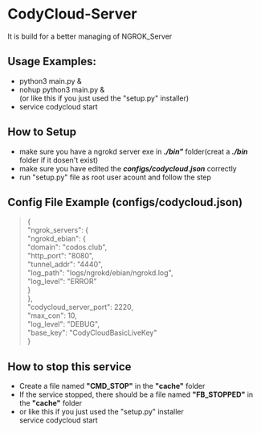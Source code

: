 # CodyCloud-Server
It is build for a better managing of NGROK_Server

## Usage Examples:
* python3 main.py &  
* nohup python3 main.py &  
(or like this if you just used the "setup.py" installer)  
* service codycloud start  

## How to Setup
- make sure you have a ngrokd server exe in ***./bin"*** folder(creat a ***./bin*** folder if it dosen't exist)
- make sure you have edited the ***configs/codycloud.json*** correctly
- run "setup.py" file as root user acount and follow the step

## Config File Example (configs/codycloud.json)
>{  
>  "ngrok_servers": {  
>    "ngrokd_ebian": {  
>      "domain": "codos.club",  
>      "http_port": "8080",  
>      "tunnel_addr": "4440",  
>      "log_path": "logs/ngrokd/ebian/ngrokd.log",  
>      "log_level": "ERROR"  
>    }  
>  },  
>  "codycloud_server_port": 2220,  
>  "max_con": 10,  
>  "log_level": "DEBUG",  
>  "base_key": "CodyCloudBasicLiveKey"  
>}  

## How to stop this service
- Create a file named **"CMD_STOP"** in the **"cache"** folder
- If the service stopped, there should be a file named **"FB_STOPPED"** in the **"cache"** folder
- or like this if you just used the "setup.py" installer  
    service codycloud start
